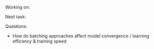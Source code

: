 Working on:


Next task:

Questions:
- How do batching approaches affect model convergence / learning efficency & training speed 

